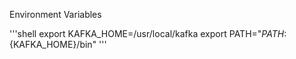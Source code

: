 Environment Variables

'''shell
export KAFKA_HOME=/usr/local/kafka
export PATH="$PATH:${KAFKA_HOME}/bin"
'''
